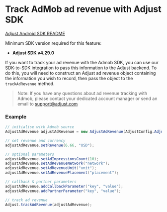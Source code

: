 # Track AdMob ad revenue with Adjust SDK

[Adjust Android SDK README][unity-readme]

Minimum SDK version required for this feature:

- **Adjust SDK v4.29.0**

If you want to track your ad revenue with the Admob SDK, you can use our SDK-to-SDK integration to pass this information to the Adjust backend. To do this, you will need to construct an Adjust ad revenue object containing the information you wish to record, then pass the object to the `trackAdRevenue` method.

> Note: If you have any questions about ad revenue tracking with Admob, please contact your dedicated account manager or send an email to [support@adjust.com](mailto:support@adjust.com)

### Example

```cs
// initialise with Admob source
AdjustAdRevenue adjustAdRevenue = new AdjustAdRevenue(AdjustConfig.AdjustAdRevenueSourceAdMob);

// set revenue and currency
adjustAdRevenue.setRevenue(6.66, "USD");

// optional parameters
adjustAdRevenue.setAdImpressionsCount(10);
adjustAdRevenue.setAdRevenueNetwork("network");
adjustAdRevenue.setAdRevenueUnit("unit");
adjustAdRevenue.setAdRevenuePlacement("placement");

// callback & partner parameters
adjustAdRevenue.addCallbackParameter("key", "value");
adjustAdRevenue.addPartnerParameter("key", "value");

// track ad revenue
Adjust.trackAdRevenue(adjustAdRevenue);
```

[unity-readme]:    ../../../README.md
